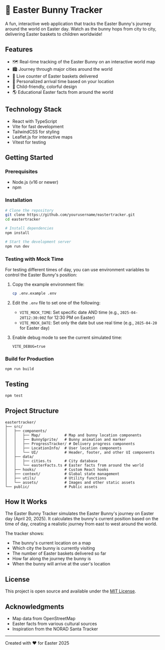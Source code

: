 # 🐰 Easter Bunny Tracker

A fun, interactive web application that tracks the Easter Bunny's journey around the world on Easter day. Watch as the bunny hops from city to city, delivering Easter baskets to children worldwide!

## Features

- 🗺️ Real-time tracking of the Easter Bunny on an interactive world map
- 🏙️ Journey through major cities around the world
- 🧺 Live counter of Easter baskets delivered
- 📍 Personalized arrival time based on your location
- 🎨 Child-friendly, colorful design
- 🌎 Educational Easter facts from around the world

## Technology Stack

- React with TypeScript
- Vite for fast development
- TailwindCSS for styling
- Leaflet.js for interactive maps
- Vitest for testing

## Getting Started

### Prerequisites

- Node.js (v16 or newer)
- npm

### Installation

```bash
# Clone the repository
git clone https://github.com/yourusername/eastertracker.git
cd eastertracker

# Install dependencies
npm install

# Start the development server
npm run dev
```

### Testing with Mock Time

For testing different times of day, you can use environment variables to control the Easter Bunny's position:

1. Copy the example environment file:
   ```bash
   cp .env.example .env
   ```

2. Edit the `.env` file to set one of the following:
   - `VITE_MOCK_TIME`: Set specific date AND time (e.g., `2025-04-20T12:30:00Z` for 12:30 PM on Easter)
   - `VITE_MOCK_DATE`: Set only the date but use real time (e.g., `2025-04-20` for Easter day)

3. Enable debug mode to see the current simulated time:
   ```
   VITE_DEBUG=true
   ```

### Build for Production

```bash
npm run build
```

## Testing

```bash
npm test
```

## Project Structure

```
eastertracker/
├── src/
│   ├── components/
│   │   ├── Map/           # Map and bunny location components
│   │   ├── BunnySprite/   # Bunny animation and marker
│   │   ├── ProgressTracker/ # Delivery progress components
│   │   ├── LocationInfo/  # User location components
│   │   └── UI/            # Header, footer, and other UI components
│   ├── data/
│   │   ├── cities.ts      # City database
│   │   └── easterFacts.ts # Easter facts from around the world
│   ├── hooks/             # Custom React hooks
│   ├── context/           # Global state management
│   ├── utils/             # Utility functions
│   └── assets/            # Images and other static assets
└── public/                # Public assets
```

## How It Works

The Easter Bunny Tracker simulates the Easter Bunny's journey on Easter day (April 20, 2025). It calculates the bunny's current position based on the time of day, creating a realistic journey from east to west around the world.

The tracker shows:
- The bunny's current location on a map
- Which city the bunny is currently visiting
- The number of Easter baskets delivered so far
- How far along the journey the bunny is
- When the bunny will arrive at the user's location

## License

This project is open source and available under the [MIT License](LICENSE).

## Acknowledgments

- Map data from OpenStreetMap
- Easter facts from various cultural sources
- Inspiration from the NORAD Santa Tracker

---

Created with ❤️ for Easter 2025